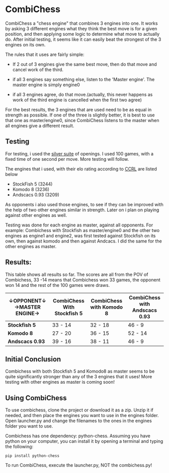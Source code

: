 
# CombiChess

CombiChess a "chess engine" that combines 3 engines into one. It works by asking 3 different engines what they think the best move is for a given position, and then applying some logic to determine what move to actually do.  After initial testing, it seems like it can easily beat the strongest of the 3 engines on its own.

The rules that it uses are fairly simple:
  * If 2 out of 3 engines give the same best move, then do that move and cancel work of the third.
  
  * if all 3 engines say something else, listen to the 'Master engine'. The master engine is simply engine0
  
  * if all 3 engines agree, do that move.(actually, this never happens as work of the third engine is cancelled when the first two agree)
  
  
For the best results, the 3 engines that are used need to be as equal in strength as possible. If one of the three is slightly better, it is best to use that one as master/engine0, since CombiChess listens to the master when all engines give a different result.
  
  ## Testing 
  
  For testing, i used the [silver suite](https://en.chessbase.com/post/test-your-engines-the-silver-openings-suite) of openings. I used 100 games, with a fixed time of one second per move. More testing will follow. 
  
  The engines that i used, with their elo rating according to [CCRL](http://www.computerchess.org.uk/ccrl/404/cgi/compare_engines.cgi?class=Free+single-CPU+engines&num_best_in_class=1&print=Rating+list&profile_step=50&profile_numbers=1&print=Results+table&print=LOS+table&table_size=100&ct_from_elo=0&ct_to_elo=10000&match_length=30&cross_tables_for_best_versions_only=1&sort_tables=by+rating&diag=0&reference_list=None&recalibrate=no)  are listed below 
  
  
  * StockFish 5 (3244)
  * Komodo 8 (3236)
  * Andscacs 0.93 (3209)
  
    
As opponents i also used those engines, to see if they can be improved with the help of two other engines similar in strength. Later on i plan on playing against other engines as well.

Testing was done for each engine as master, against all opponents. For example: Combichess with Stockfish as master/engine0 and the other two engines as engine1 and engine2, was first tested against Stockfish on its own, then against komodo and then against Andcacs. I did the same for the other engines as master.

  
## Results:

This table shows all results so far. The scores are all from the POV of Combichess, 33 -14 means that Combichess won 33 games, the opponent won 14 and the rest of the 100 games were draws.

| ↓OPPONENT↓  →MASTER ENGINE→| CombiChess With Stockfish 5 	|  CombiChess with Komodo 8 	| CombiChess with Andscacs 0.93 	|
|----------------------------|------------------------------|----------------------------|--------------------------------|
|**Stockfish 5**             | 33 - 14                 	    | 32 - 18  	                 | 46 - 9                         |
|**Komodo 8**                | 27 - 20     	                | 36 - 15  	                 | 52 - 14        	               |
|**Andscacs 0.93**           | 39 - 16     	                | 38 - 11  	                 | 46 - 9         	               |

## Initial Conclusion
Combichess with both Stockfish 5 and Komodo8 as master seems to  be quite significantly stronger than any of the 3 engines that it uses! More testing with other engines as master is coming soon!  

## Using CombiChess
To use combichess, clone the project or download it as a zip. Unzip it if needed, and then place the engines you want to use in the engines folder. Open launcher.py and change the filenames to the ones in the engines folder you want to use.

Combichess has one dependency: python-chess. Assuming you have python on your computer, you can install it by opening a terminal and typing the following:

```
pip install python-chess
```

To run CombiChess, execute the launcher.py, NOT the combichess.py!
